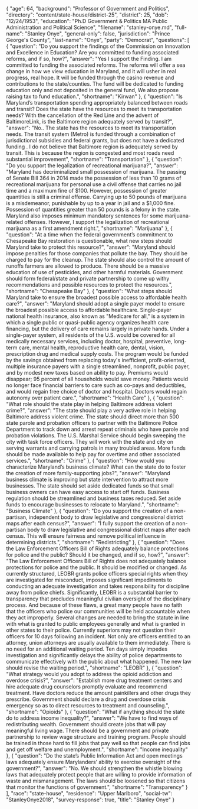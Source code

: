 {
  "age": 64,
  "background": "Professor of Government and Politics",
  "directory": "content/state-house/district-25",
  "district": 25,
  "dob": "12/24/1953",
  "education": "Ph.D Government & Politics MA Public Administration and Political Science",
  "filename": "stanley-onye.md",
  "full-name": "Stanley Onye",
  "general-only": false,
  "jurisdiction": "Prince George's County",
  "last-name": "Onye",
  "party": "Democrat",
  "questions": [
    {
      "question": "Do you support the findings of the Commission on Innovation and Excellence in Education? Are you committed to funding associated reforms, and if so, how?",
      "answer": "Yes I support the Finding. I am committed to funding the associated reforms. The reforms will offer a sea change in how we view education in Maryland, and it will usher in real progress, real hope. It will be funded through the casino revenue and contributions to the state/counties. The fund will be dedicated to funding education only and not deposited in the general fund, We also propose raising tax to fund education.",
      "shortname": "Kirwan"
    },
    {
      "question": "Is Maryland’s transportation spending appropriately balanced between roads and transit? Does the state have the resources to meet its transportation needs? With the cancellation of the Red Line and the advent of BaltimoreLink, is the Baltimore region adequately served by transit?",
      "answer": "No.. The state has the resources to meet its transportation needs. The transit system (Metro) is funded through a combination of jurisdictional subsidies and federal grants, but does not have a dedicated funding . I do not believe that Baltimore region is adequately served by transit. This is because the region is congested and most roads need substantial improvement",
      "shortname": "Transportation"
    },
    {
      "question": "Do you support the legalization of recreational marijuana?",
      "answer": "Maryland has decriminalized small possession of marijuana. The passing of Senate Bill 364 in 2014 made the possession of less than 10 grams of recreational marijuana for personal use a civil offense that carries no jail time and a maximum fine of $100. However, possession of greater quantities is still a criminal offense. Carrying up to 50 pounds of marijuana is a misdemeanor, punishable by up to a year in jail and a $1,000 fine. Possession of quantities greater than 50 pounds is a felony in the state. Maryland also imposes minimum mandatory sentences for some marijuana-related offenses. However, I support the legalization of recreational marijuana as a first amendment right.",
      "shortname": "Marijuana"
    },
    {
      "question": "At a time when the federal government’s commitment to Chesapeake Bay restoration is questionable, what new steps should Maryland take to protect this resource?",
      "answer": "Maryland should impose penalties for those companies that pollute the bay. They should be charged to pay for the cleanup. The state should also control the amount of runoffs farmers are allowed to produce. There should be a massive education of use of pesticides, and other harmful materials. Government should form federal/state and private partnership to come up withy recommendations and possible resources to protect the resources.",
      "shortname": "Chesapeake Bay"
    },
    {
      "question": "What steps should Maryland take to ensure the broadest possible access to affordable health care?",
      "answer": "Maryland should adopt a single payer model to ensure the broadest possible access to affordable healthcare. Single-payer national health insurance, also known as \"Medicare for all,\" is a system in which a single public or quasi-public agency organizes health care financing, but the delivery of care remains largely in private hands. Under a single-payer system, all residents of the U.S. would be covered for all medically necessary services, including doctor, hospital, preventive, long-term care, mental health, reproductive health care, dental, vision, prescription drug and medical supply costs.  The program would be funded by the savings obtained from replacing today's inefficient, profit-oriented, multiple insurance payers with a single streamlined, nonprofit, public payer, and by modest new taxes based on ability to pay. Premiums would disappear; 95 percent of all households would save money. Patients would no longer face financial barriers to care such as co-pays and deductibles, and would regain free choice of doctor and hospital. Doctors would regain autonomy over patient care.",
      "shortname": "Health Care"
    },
    {
      "question": "What role should the state play in helping Baltimore address violent crime?",
      "answer": "The state should play a very active role in helping Baltimore address violent crime. The state should direct more than 500 state parole and probation officers to partner with the Baltimore Police Department to track down and arrest repeat criminals who have parole and probation violations. The U.S. Marshal Service should begin sweeping the city with  task force officers. They will work with the state and city on serving warrants and carrying patrols in many troubled areas. More funds should be made available to help pay for overtime and other associated services.",
      "shortname": "Crime"
    },
    {
      "question": "How would you characterize Maryland’s business climate? What can the state do to foster the creation of more family-supporting jobs?",
      "answer": "Maryland business climate is improving but state intervention to attract more businesses. The state should set aside dedicated funds so that small business owners can have easy access to start off funds. Business regulation should be streamlined and business taxes reduced. Set aside funds to encourage businesses to relocate to Maryland.",
      "shortname": "Business Climate"
    },
    {
      "question": "Do you support the creation of a non-partisan, independent body to draw legislative and congressional district maps after each census?",
      "answer": "I fully support the creation of a non-partisan body to draw legislative and congressional district maps after each census. This will ensure fairness and remove political influence in determining districts.",
      "shortname": "Redistricting"
    },
    {
      "question": "Does the Law Enforcement Officers Bill of Rights adequately balance protections for police and the public? Should it be changed, and if so, how?",
      "answer": "The Law Enforcement Officers Bill of Rights does not adequately balance protections for police and the public. It should be modified or changed. As currently structured, LEOBR grants police officers special rights when they are investigated for misconduct, imposes significant impediments to conducting an adequate investigation and takes responsibility for discipline away from police chiefs. Significantly, LEOBR is a substantial barrier to transparency that precludes meaningful civilian oversight of the disciplinary process. And because of these flaws, a great many people have no faith that the officers who police our communities will be held accountable when they act improperly.  Several changes are needed to bring the statute in line with what is granted to public employees generally and what is granted in other states to their police. Currently superiors may not question their officers for 10 days following an incident. Not only are officers entitled to an attorney, union attorneys are usually available to them immediately. There is no need for an additional waiting period. Ten days simply impedes investigation and significantly delays the ability of police departments to communicate effectively with the public about what happened. The new law should revise the waiting period.",
      "shortname": "LEOBR"
    },
    {
      "question": "What strategy would you adopt to address the opioid addiction and overdose crisis?",
      "answer": "Establish more drug treatment centers and hire adequate drug counselors promptly evaluate and recommend treatment. Have doctors reduce the amount painkillers and other drugs they prescribe. Government should declare a drug and overdose crisis emergency so as to direct resources to treatment and counseling.",
      "shortname": "Opioids"
    },
    {
      "question": "What if anything should the state do to address income inequality?",
      "answer": "We have to find ways of redistributing wealth. Government should create jobs that will pay meaningful living wage. There should be a government and private partnership to review wage structure and training program. People should be trained in those hard to fill jobs that pay well so that people can find jobs and get off welfare and unemployment.",
      "shortname": "Income inequality"
    },
    {
      "question": "Do the state’s Public Information Act and open meetings laws adequately ensure Marylanders’ ability to exercise oversight of the government?",
      "answer": "No. We should strengthen the whistle blowing laws that adequately protect people that are willing to provide information of waste and mismanagement. The laws should be loosened so that citizens that monitor the functions of government.",
      "shortname": "Transparency"
    }
  ],
  "race": "state-house",
  "residence": "Upper Marlboro",
  "social-tw": "StanleyOnye2018",
  "survey-response": true,
  "title": "Stanley Onye"
}
